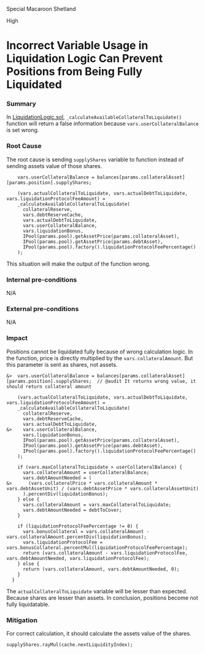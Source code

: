 Special Macaroon Shetland

High

# Incorrect Variable Usage in Liquidation Logic Can Prevent Positions from Being Fully Liquidated

### Summary

In [LiquidationLogic.sol](https://github.com/sherlock-audit/2024-06-new-scope/blob/c8300e73f4d751796daad3dadbae4d11072b3d79/zerolend-one/contracts/core/pool/logic/LiquidationLogic.sol#L136), `_calculateAvailableCollateralToLiquidate()` function will return a false information because `vars.userCollateralBalance` is set wrong.

### Root Cause

The root cause is sending `supplyShares` variable to function instead of sending assets value of those shares. 

```solidity
    vars.userCollateralBalance = balances[params.collateralAsset][params.position].supplyShares;

    (vars.actualCollateralToLiquidate, vars.actualDebtToLiquidate, vars.liquidationProtocolFeeAmount) =
    _calculateAvailableCollateralToLiquidate(
      collateralReserve,
      vars.debtReserveCache,
      vars.actualDebtToLiquidate,
      vars.userCollateralBalance,
      vars.liquidationBonus,
      IPool(params.pool).getAssetPrice(params.collateralAsset),
      IPool(params.pool).getAssetPrice(params.debtAsset),
      IPool(params.pool).factory().liquidationProtocolFeePercentage()
    );
```

This situation will make the output of the function wrong. 


### Internal pre-conditions

N/A

### External pre-conditions

N/A


### Impact

Positions cannot be liquidated fully because of wrong calculation logic. In the function, price is directly multiplied by the `vars.collateralAmount`. But this parameter is sent as shares, not assets. 

```solidity
&>  vars.userCollateralBalance = balances[params.collateralAsset][params.position].supplyShares;  // @audit It returns wrong value, it should return collateral amount

    (vars.actualCollateralToLiquidate, vars.actualDebtToLiquidate, vars.liquidationProtocolFeeAmount) =
    _calculateAvailableCollateralToLiquidate(
      collateralReserve,
      vars.debtReserveCache,
      vars.actualDebtToLiquidate,
&>    vars.userCollateralBalance,
      vars.liquidationBonus,
      IPool(params.pool).getAssetPrice(params.collateralAsset),
      IPool(params.pool).getAssetPrice(params.debtAsset),
      IPool(params.pool).factory().liquidationProtocolFeePercentage()
    );
```


```solidity
    if (vars.maxCollateralToLiquidate > userCollateralBalance) {
      vars.collateralAmount = userCollateralBalance;
      vars.debtAmountNeeded = (
&>      (vars.collateralPrice * vars.collateralAmount * vars.debtAssetUnit) / (vars.debtAssetPrice * vars.collateralAssetUnit)
      ).percentDiv(liquidationBonus);
    } else {
      vars.collateralAmount = vars.maxCollateralToLiquidate;
      vars.debtAmountNeeded = debtToCover;
    }

    if (liquidationProtocolFeePercentage != 0) {
      vars.bonusCollateral = vars.collateralAmount - vars.collateralAmount.percentDiv(liquidationBonus);
      vars.liquidationProtocolFee = vars.bonusCollateral.percentMul(liquidationProtocolFeePercentage);
      return (vars.collateralAmount - vars.liquidationProtocolFee, vars.debtAmountNeeded, vars.liquidationProtocolFee);
    } else {
      return (vars.collateralAmount, vars.debtAmountNeeded, 0);
    }
  }
  ```
  
  The `actualCollateralToLiquidate` variable will be lesser than expected. Because shares are lesser than assets. In conclusion, positions become not fully liquidatable. 

### Mitigation

For correct calculation, it should calculate the assets value of the shares.

`supplyShares.rayMul(cache.nextLiquidityIndex);`